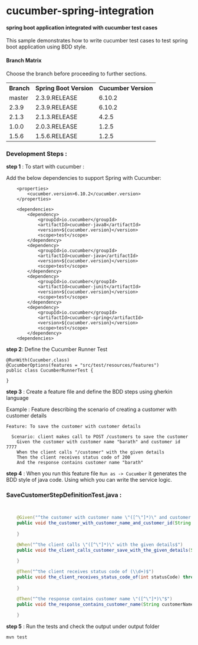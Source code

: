 # cucumber-spring-integration
#### spring boot application integrated with cucumber test cases

This sample demonstrates how to write cucumber test cases to test spring boot application using BDD style.

#### Branch Matrix

Choose the branch before proceeding to further sections.

<table>

 <tr>
    <th style="text-align:left">Branch</th>
    <th style="text-align:left">Spring Boot Version</th> 
    <th style="text-align:left">Cucumber Version</th>
  </tr>
  <tr>
    <td>master</td>
    <td>2.3.9.RELEASE</td>
    <td>6.10.2</td>
  </tr>
  <tr>
    <td>2.3.9</td>
    <td>2.3.9.RELEASE</td>
    <td>6.10.2</td>
  </tr>
  <tr>
    <td>2.1.3</td>
    <td>2.1.3.RELEASE</td>
    <td>4.2.5</td>
  </tr>
  <tr>
    <td>1.0.0</td>
    <td>2.0.3.RELEASE</td>
    <td>1.2.5</td>
  </tr>
  <tr>
    <td>1.5.6</td>
    <td>1.5.6.RELEASE</td>
    <td>1.2.5</td>
  </tr>
  
</table>


### Development Steps : 


<b>step 1</b> : To start with cucumber : 

Add the below dependencies to support Spring with Cucumber: 

```
	<properties>		
		<cucumber.version>6.10.2</cucumber.version>
	</properties>

	<dependencies>
   		<dependency>
		    <groupId>io.cucumber</groupId>
		    <artifactId>cucumber-java8</artifactId>
		    <version>${cucumber.version}</version>
		    <scope>test</scope>
		</dependency>
		<dependency>
		    <groupId>io.cucumber</groupId>
		    <artifactId>cucumber-java</artifactId>
		    <version>${cucumber.version}</version>
		    <scope>test</scope>
		</dependency>
		<dependency>
	        <groupId>io.cucumber</groupId>
	        <artifactId>cucumber-junit</artifactId>
	        <version>${cucumber.version}</version>
	        <scope>test</scope>
	    </dependency>
		<dependency>
		    <groupId>io.cucumber</groupId>
		    <artifactId>cucumber-spring</artifactId>
		    <version>${cucumber.version}</version>
		    <scope>test</scope>
		</dependency>
    <dependencies>
```

<b>step 2</b>: Define the Cucumber Runner Test

```
@RunWith(Cucumber.class)
@CucumberOptions(features = "src/test/resources/features")
public class CucumberRunnerTest {

}
```

<b>step 3</b> : Create a feature file and define the BDD steps using gherkin language

Example : Feature describing the scenario of creating a customer with customer details

```
Feature: To save the customer with customer details

  Scenario: client makes call to POST /customers to save the customer
    Given the customer with customer name "barath" and customer id 7777
    When the client calls "/customer" with the given details
    Then the client receives status code of 200
    And the response contains customer name "barath"
```

<b>step 4</b> : When you run this feature file ```Run as -> Cucumber``` it generates the BDD style of java code. 
Using which you can write the service logic. 


### SaveCustomerStepDefinitionTest.java : 
```java


	@Given("^the customer with customer name \"([^\"]*)\" and customer id (\\d+)$")
	public void the_customer_with_customer_name_and_customer_id(String customerName, int customerId) throws Throwable {	  
		
	}

	@When("^the client calls \"([^\"]*)\" with the given details$")
	public void the_client_calls_customer_save_with_the_given_details(String path) throws Throwable {
	
	}

	@Then("^the client receives status code of (\\d+)$")
	public void the_client_receives_status_code_of(int statusCode) throws Throwable {
	
	}

	@Then("^the response contains customer name \"([^\"]*)\"$")
	public void the_response_contains_customer_name(String customerName) throws Throwable {
	  
	}

```

<b>step 5</b> : Run the tests and check the output under output folder

```
mvn test
```
